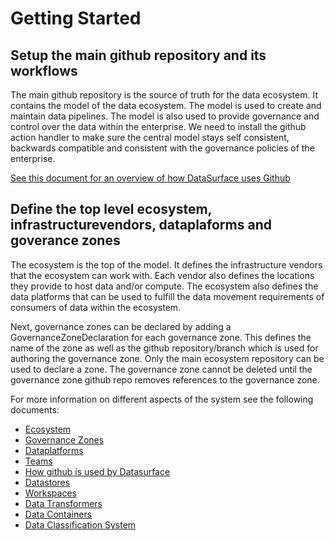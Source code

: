 # Getting Started

## Setup the main github repository and its workflows

The main github repository is the source of truth for the data ecosystem. It contains the model of the data ecosystem. The model is used to create and maintain data pipelines. The model is also used to provide governance and control over the data within the enterprise. We need to install the github action handler to make sure the central model stays self consistent, backwards compatible and consistent with the governance policies of the enterprise.

[See this document for an overview of how DataSurface uses Github](HowGitHubIsUsed.md)

## Define the top level ecosystem, infrastructurevendors, dataplaforms and goverance zones

The ecosystem is the top of the model. It defines the infrastructure vendors that the ecosystem can work with. Each vendor also defines the locations they provide to host data and/or compute. The ecosystem also defines the data platforms that can be used to fulfill the data movement requirements of consumers of data within the ecosystem.

Next, governance zones can be declared by adding a GovernanceZoneDeclaration for each governance zone. This defines the name of the zone as well as the github repository/branch which is used for authoring the governance zone. Only the main ecosystem repository can be used to declare a zone. The governance zone cannot be deleted until the governance zone github repo removes references to the governance zone.

For more information on different aspects of the system see the following documents:

* [Ecosystem](Ecosystem.md)
* [Governance Zones](GovernanceZone.md)
* [Dataplatforms](DataPlatform.md)
* [Teams](Teams.md)
* [How github is used by Datasurface](HowGitHubIsUsed.md)
* [Datastores](Datastores.md)
* [Workspaces](Workspaces.md)
* [Data Transformers](DataTransformer.md)
* [Data Containers](DataContainers.md)
* [Data Classification System](DataClassification.md)
